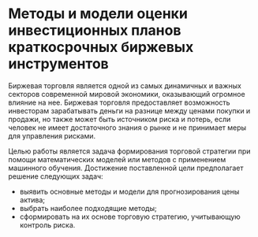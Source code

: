 # Методы и модели оценки инвестиционных планов краткосрочных биржевых инструментов 

Биржевая торговля является одной из самых динамичных и важных секторов современной мировой экономики, оказывающий огромное влияние на нее. Биржевая торговля предоставляет возможность инвесторам зарабатывать деньги на разнице между ценами покупки и продажи, но также может быть источником риска и потерь, если человек не имеет достаточного знания о рынке и не принимает меры для управления рисками. 

Целью работы является задача формирования торговой стратегии при помощи математических моделей или методов с применением машинного обучения.
Достижение поставленной цели предполагает решение следующих задач:
 - выявить основные методы и модели для прогнозирования цены актива;
 - выбрать наиболее подходящие методы;
 - сформировать на их основе торговую стратегию, учитывающую контроль риска.

